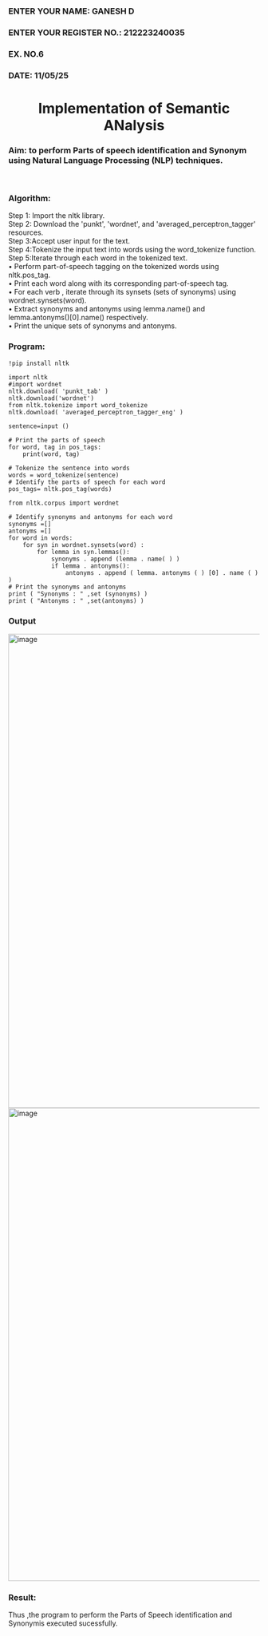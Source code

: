 <H3>ENTER YOUR NAME: GANESH D</H3>
<H3>ENTER YOUR REGISTER NO.: 212223240035</H3>
<H3>EX. NO.6</H3>
<H3>DATE: 11/05/25</H3>
<H1 ALIGN =CENTER>Implementation of Semantic ANalysis</H1>
<H3>Aim: to perform Parts of speech identification and Synonym using Natural Language Processing (NLP) techniques. </H3> 
 <BR>
<h3>Algorithm:</h3>
Step 1: Import the nltk library.<br>
Step 2: Download the 'punkt', 'wordnet', and 'averaged_perceptron_tagger' resources.<br>
Step 3:Accept user input for the text.<br>
Step 4:Tokenize the input text into words using the word_tokenize function.<br>
Step 5:Iterate through each word in the tokenized text.<br>
•	Perform part-of-speech tagging on the tokenized words using nltk.pos_tag.<br>
•	Print each word along with its corresponding part-of-speech tag.<br>
•	For each verb , iterate through its synsets (sets of synonyms) using wordnet.synsets(word).<br>
•	Extract synonyms and antonyms using lemma.name() and lemma.antonyms()[0].name() respectively.<br>
•	Print the unique sets of synonyms and antonyms.
<H3>Program:</H3>

```
!pip install nltk

import nltk
#import wordnet
nltk.download( 'punkt_tab' )
nltk.download('wordnet')
from nltk.tokenize import word_tokenize
nltk.download( 'averaged_perceptron_tagger_eng' )

sentence=input ()

# Print the parts of speech
for word, tag in pos_tags:
    print(word, tag)

# Tokenize the sentence into words
words = word_tokenize(sentence)
# Identify the parts of speech for each word
pos_tags= nltk.pos_tag(words)    

from nltk.corpus import wordnet

# Identify synonyms and antonyms for each word
synonyms =[]
antonyms =[]
for word in words:
	for syn in wordnet.synsets(word) :
		for lemma in syn.lemmas():
			synonyms . append (lemma . name( ) )
			if lemma . antonyms():
				antonyms . append ( lemma. antonyms ( ) [0] . name ( ) )
# Print the synonyms and antonyms
print ( "Synonyms : " ,set (synonyms) )
print ( "Antonyms : " ,set(antonyms) )
```

<H3>Output</H3>
<img width="950" alt="image" src="https://github.com/user-attachments/assets/a193c4e9-e8f5-428c-8f0b-b6daf03f9051" />
<img width="948" alt="image" src="https://github.com/user-attachments/assets/f019e194-23c3-4306-aa2e-9e7aada1b929" />


<H3>Result:</H3>
Thus ,the program to perform the Parts of Speech identification and Synonymis executed sucessfully.
